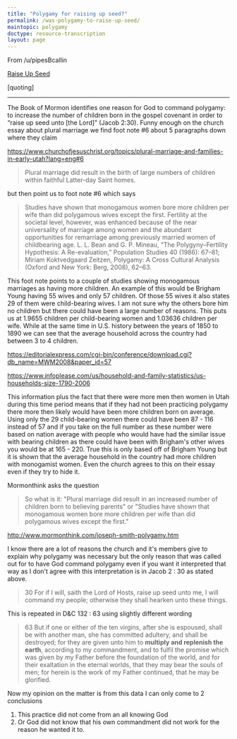 ```yaml
---
title: "Polygamy for raising up seed?"
permalink: /was-polygamy-to-raise-up-seed/
maintopic: polygamy
doctype: resource-transcription
layout: page
---
```


From /u/pipesBcallin

[Raise Up Seed](https://www.reddit.com/r/MormonDoctrine/comments/7ge6gn/raise_up_seed/)

[quoting]

---

The Book of Mormon identifies one reason for God to command polygamy: to increase the number of children born in the gospel covenant in order to “raise up seed unto [the Lord]” (Jacob 2:30). Funny enough on the church essay about plural marriage we find foot note #6 about 5 paragraphs down where they claim 

https://www.churchofjesuschrist.org/topics/plural-marriage-and-families-in-early-utah?lang=eng#6

>Plural marriage did result in the birth of large numbers of children within faithful Latter-day Saint homes.

but then point us to foot note #6 which says 

>Studies have shown that monogamous women bore more children per wife than did polygamous wives except the first. Fertility at the societal level, however, was enhanced because of the near universality of marriage among women and the abundant opportunities for remarriage among previously married women of childbearing age. L. L. Bean and G. P. Mineau, “The Polygyny–Fertility Hypothesis: A Re-evaluation,” Population Studies 40 (1986): 67–81; Miriam Koktvedgaard Zeitzen, Polygamy: A Cross Cultural Analysis (Oxford and New York: Berg, 2008), 62–63.

This foot note points to a couple of studies showing monogamous marriages as having more children. An example of this would be Brigham Young having 55 wives and only 57 children. Of those 55 wives it also states 29 of them were child-bearing wives. I am not sure why the others bore him no children but there could have been a large number of reasons. This puts us at 1.9655 children per child-bearing women and 1.03636 children per wife. While at the same time in U.S. history between the years of 1850 to 1890 we can see that the average household across the country had between 3 to 4 children. 

https://editorialexpress.com/cgi-bin/conference/download.cgi?db_name=MWM2008&paper_id=57

https://www.infoplease.com/us/household-and-family-statistics/us-households-size-1790-2006  

This information plus the fact that there were more men then women in Utah during this time period means that if they had not been practicing polygamy there more then likely would have been more children born on average. Using only the 29 child-bearing women there could have been 87 - 116 instead of 57 and if you take on the full number as these number were based on nation average with people who would have had the similar issue with bearing children as there could have been with Brigham's other wives you would be at 165 - 220. True this is only based off of Brigham Young but it is shown that the average household in the country had more children with monogamist women. Even the church agrees to this on their essay even if they try to hide it. 

Mormonthink asks the question

>So what is it: "Plural marriage did result in an increased number of children born to believing parents" or "Studies have shown that monogamous women bore more children per wife than did polygamous wives except the first."

http://www.mormonthink.com/joseph-smith-polygamy.htm

I know there are a lot of reasons the church and it's members give to explain why polygamy was necessary but the only reason that was called out for to have God command polygamy even if you want it interpreted that way as I don't agree with this interpretation is in Jacob 2 : 30 as stated above.

>30 For if I will, saith the Lord of Hosts, raise up seed unto me, I will command my people; otherwise they shall hearken unto these things.

This is repeated in D&C 132 : 63 using slightly different wording

>63 But if one or either of the ten virgins, after she is espoused, shall be with another man, she has committed adultery, and shall be destroyed; for they are given unto him to **multiply and replenish the earth**, according to my commandment, and to fulfil the promise which was given by my Father before the foundation of the world, and for their exaltation in the eternal worlds, that they may bear the souls of men; for herein is the work of my Father continued, that he may be glorified.

Now my opinion on the matter is from this data I can only come to 2 conclusions

1.  This practice did not come from an all knowing God
2.  Or God did not know that his own commandment did not work for the reason he wanted it to.  
